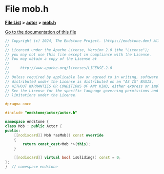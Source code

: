 

# File mob.h

[**File List**](files.md) **>** [**actor**](dir_dd7779a583e02d88c9a89a2c881c3946.md) **>** [**mob.h**](mob_8h.md)

[Go to the documentation of this file](mob_8h.md)


```C++
// Copyright (c) 2024, The Endstone Project. (https://endstone.dev) All Rights Reserved.
//
// Licensed under the Apache License, Version 2.0 (the "License");
// you may not use this file except in compliance with the License.
// You may obtain a copy of the License at
//
//     http://www.apache.org/licenses/LICENSE-2.0
//
// Unless required by applicable law or agreed to in writing, software
// distributed under the License is distributed on an "AS IS" BASIS,
// WITHOUT WARRANTIES OR CONDITIONS OF ANY KIND, either express or implied.
// See the License for the specific language governing permissions and
// limitations under the License.

#pragma once

#include "endstone/actor/actor.h"

namespace endstone {
class Mob : public Actor {
public:
    [[nodiscard]] Mob *asMob() const override
    {
        return const_cast<Mob *>(this);
    }

    [[nodiscard]] virtual bool isGliding() const = 0;
};
}  // namespace endstone
```


